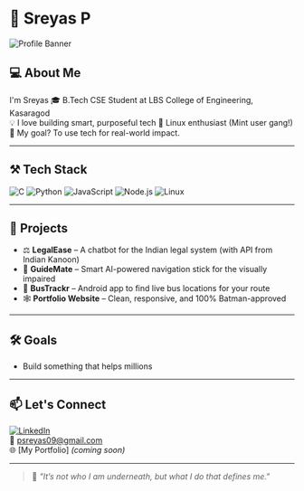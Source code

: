 # 🦇 Sreyas P

![Profile Banner](https://capsule-render.vercel.app/api?type=waving&color=0:1e1e2f,100:6c63ff&height=200&section=header&text=Hey%20there!%20I'm%20Sreyas!&fontSize=35&fontColor=ffffff)

## 💻 About Me

I'm Sreyas 
🎓 B.Tech CSE Student at LBS College of Engineering, Kasaragod  
💡 I love building smart, purposeful tech 
🐧 Linux enthusiast (Mint user gang!)  
🎯 My goal? To use tech for real-world impact.

---

## ⚒️ Tech Stack

![C](https://img.shields.io/badge/C-00599C?style=flat-square&logo=c&logoColor=white)
![Python](https://img.shields.io/badge/Python-3776AB?style=flat-square&logo=python&logoColor=white)
![JavaScript](https://img.shields.io/badge/JavaScript-F7DF1E?style=flat-square&logo=javascript&logoColor=black)
![Node.js](https://img.shields.io/badge/Node.js-339933?style=flat-square&logo=node.js&logoColor=white)
![Linux](https://img.shields.io/badge/Linux-000000?style=flat-square&logo=linux&logoColor=white)

---

## 🚀 Projects

- ⚖️ **LegalEase** – A chatbot for the Indian legal system (with API from Indian Kanoon)
- 🦯 **GuideMate** – Smart AI-powered navigation stick for the visually impaired
- 📱 **BusTrackr** – Android app to find live bus locations for your route
- 🕸️ **Portfolio Website** – Clean, responsive, and 100% Batman-approved

---

## 🛠️ Goals

- Build something that helps millions

---

## 📫 Let's Connect

[![LinkedIn](https://img.shields.io/badge/LinkedIn-0A66C2?style=flat-square&logo=linkedin&logoColor=white)](https://www.linkedin.com/in/psreyas09/)  
📧 psreyas09@gmail.com  
🌐 [My Portfolio] _(coming soon)_

---

> 🦇 _"It’s not who I am underneath, but what I do that defines me."_


<!---
psreyas09/psreyas09 is a ✨ special ✨ repository because its `README.md` (this file) appears on your GitHub profile.
You can click the Preview link to take a look at your changes.
--->
